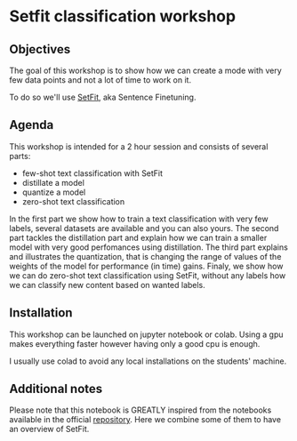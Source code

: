 # Setfit classification workshop


## Objectives
The goal of this workshop is to show how we can create a mode with very few data points and not a lot of time to work on it.

To do so we'll use [SetFit](https://arxiv.org/pdf/2209.11055.pdf), aka Sentence Finetuning.

## Agenda

This workshop is intended for a 2 hour session and consists of several parts:
- few-shot text classification with SetFit
- distillate a model
- quantize a model
- zero-shot text classification

In the first part we show how to train a text classification with very few labels, several datasets are available and you can also yours.
The second part tackles the distillation part and explain how we can train a smaller model with very good perfomances using distillation.
The third part explains and illustrates the quantization, that is changing the range of values of the weights of the model for performance (in time) gains.
Finaly, we show how we can do zero-shot text classification using SetFit, without any labels how we can classify new content based on wanted labels.


## Installation

This workshop can be launched on jupyter notebook or colab. Using a gpu makes everything faster however having only a good cpu is enough.

I usually use colad to avoid any local installations on the students' machine.


## Additional notes

Please note that this notebook is GREATLY inspired from the notebooks available in the official [repository](https://github.com/huggingface/setfit/tree/main/notebooks).
Here we combine some of them to have an overview of SetFit.